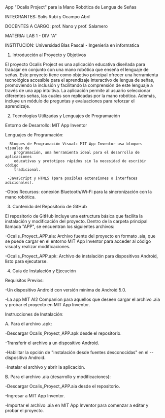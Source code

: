  App "Ocalis Project" para la Mano Robótica de Lengua de Señas

INTEGRANTES: Solis Rubi y Ocampo Abril

DOCENTES A CARGO: prof. Nano y prof. Salamero

MATERIA: LAB 1 - DIV "A"

INSTITUCION: Universidad Blas Pascal - Ingenieria en informatica

1. Introducción al Proyecto y Objetivos
   
El proyecto Ocalis Project es una aplicación educativa diseñada para trabajar en conjunto con una mano robótica que enseña el lenguaje de señas. Este proyecto tiene como objetivo principal ofrecer una herramienta tecnológica accesible para el aprendizaje interactivo de lengua de señas, promoviendo la inclusión y facilitando la comprensión de este lenguaje a través de una app intuitiva. La aplicación permite al usuario seleccionar diferentes señas, las cuales son replicadas por la mano robótica. Además, incluye un módulo de preguntas y evaluaciones para reforzar el aprendizaje.

2. Tecnologías Utilizadas y Lenguajes de Programación
   
Entorno de Desarrollo: MIT App Inventor

Lenguajes de Programación:

     -Bloques de Programación Visual: MIT App Inventor usa bloques visuales de 
        programación, una herramienta ideal para el desarrollo de aplicaciones 
        educativas y prototipos rápidos sin la necesidad de escribir código 
        tradicional.
        
     -JavaScript y HTML5 (para posibles extensiones o interfaces adicionales).
     
-Otros Recursos: conexión Bluetooth/Wi-Fi para la sincronización con la mano robótica.

3. Contenido del Repositorio de GitHub
   
El repositorio de GitHub incluye una estructura básica que facilita la instalación y modificación del proyecto. Dentro de la carpeta principal llamada "APP", se encuentran los siguientes archivos:

  -Ocalis_Proyect_APP.aia: Archivo fuente del proyecto en formato .aia, que se 
  puede cargar en el entorno MIT App Inventor para acceder al código visual y 
  realizar modificaciones.

  -Ocalis_Proyect_APP.apk: Archivo de instalación para dispositivos Android, 
   listo para ejecutarse.
   
4. Guía de Instalación y Ejecución
   
Requisitos Previos:

  -Un dispositivo Android con versión mínima de Android 5.0.
  
  -La app MIT AI2 Companion para aquellos que deseen cargar el archivo .aia y 
   probar el proyecto en MIT App Inventor.
  
Instrucciones de Instalación:

 A. Para el archivo .apk:

  -Descargar Ocalis_Proyect_APP.apk desde el repositorio.
  
  -Transferir el archivo a un dispositivo Android.
  
  -Habilitar la opción de "Instalación desde fuentes desconocidas" en el -- 
   dispositivo Android.
   
  -Instalar el archivo y abrir la aplicación.
  
 B. Para el archivo .aia (desarrollo y modificaciones):

  -Descargar Ocalis_Proyect_APP.aia desde el repositorio.
  
  -Ingresar a MIT App Inventor.
  
  -Importar el archivo .aia en MIT App Inventor para comenzar a editar y probar 
   el proyecto.
   

